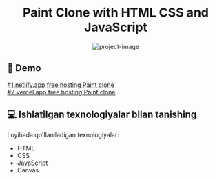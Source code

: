 <h1 align="center" id="title">Paint Clone with HTML CSS and JavaScript</h1>

<p align="center"><img src="https://media.graphassets.com/SaZfwkN2Ryeo8RgDa4gn" alt="project-image"></p>

 

<h2>🚀 Demo</h2>

[#1.netlify.app free hosting Paint clone](https://paint-javascript.netlify.app) <br>
[#2.vercel.app free hosting Paint clone](https://paint-demo.vercel.app)

 
<h2>💻 Ishlatilgan texnologiyalar bilan tanishing</h2>

Loyihada qo'llaniladigan texnologiyalar:

*   HTML
*   CSS
*   JavaScript
*   Canvas
